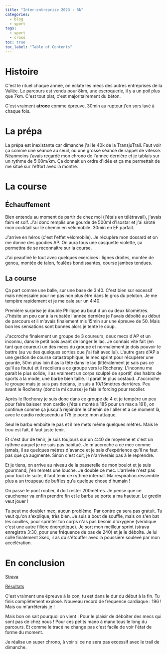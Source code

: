 ```yaml
---
title: "Inter-entreprise 2023 : 8k"
categories:
  - blog
  - sport
tags:
  - sport
  - cross
toc: true
toc_label: "Table of Contents"
---
```


# Histoire

C'est le rituel chaque année, on éclate les mecs des autres entreprises de la Vallée. Le parcours est vendu pour 8km, une escroquerie, il y a un poil plus que 7km. C'est tout plat, c'est majoritairement du béton. 

C'est vraiment __atroce__ comme épreuve, 30min au rupteur j'en sors lavé à chaque fois.

# La prépa

La prépa est inexistante car dimanche j'ai le 40k de la TransjuTrail. Faut voir ça comme une séance au seuil, ou une grosse séance de rappel de vitesse. Néanmoins j'avais regardé mon chrono de l'année dernière et je tablais sur un rythme de 5:00m/km. Ça donnait un ordre d'idée et ça me permettait de me situé sur l'effort avec la montre.

# La course

## Échauffement

Bien entendu au moment de partir de chez moi (j'étais en télétravail), j'avais faim et soif. J'ai donc remplis une gourde de 500ml d'Isostar et j'ai siroté mon cocktail sur le chemin en vélomobile. 30min en EF parfait. 

J'arrive en héros (c'est l'effet vélomobile). Je récupère mon dossard et on me donne des goodies AP. On aura tous une casquette violette, ça permettra de se reconnaître sur la course.

J'ai peaufiné le tout avec quelques exercices : lignes droites, montée de genou, montée de talon, foulées bondissantes, course jambes tendues. 

## La course

Ça part comme une balle, sur une base de 3:40. C'est bien sur excessif mais nécessaire pour ne pas non plus être dans le gros du peloton. Je me tempère rapidement et je me cale sur un 4:40.

Première surprise je double Philippe au bout d'un ou deux kilomètres. J'hésite un peu car à la rubatée l'année dernière je l'avais déboîté au début de parcours et il m'avais finalement mis 15min sur une épreuve de 50. Mais bon les sensations sont bonnes alors je tente le coup.

J'accroche finalement un groupe de 3 coureurs, deux mecs d'AP et un inconnu, dans le petit bois avant de longer le lac. Je connais vite fait (en tant que coureur) un des mecs du groupe et normalement je dois pouvoir le battre (au vu des quelques sorties que j'ai fait avec lui). L'autre gars d'AP a une gestion de course catastrophique, le mec sprint pour récupérer une gourde, 50m plus loin il as la tête dans le lac (littéralement je sais pas ce qu'il as foutu) et il recollera a ce groupe vers le Rocheray. L'inconnu me parait le plus solide, il as vraiment un corps sculpté de sportif, des habits de sports a la mode, une barbe bien taillé. Il parait le plus costaud. J'accroche le groupe mais je suis pas dedans, je suis a 10/15mètres derrières. Peu avant le Rocheray (donc la mi course) je fais le forcing pour recoller.

Après le Rocheray je suis donc dans ce groupe de 4 et je tempère un peu pour faire baisser mon cardio (j'étais monté à 185 pour un max a 191), on continue comme ça jusqu'à rejoindre le chemin de l'aller et a ce moment là, avec le cardio redescendu a 175 je porte mon attaque.

Seul le barbu emboîte le pas et il me mets même quelques mètres. Mais le trou est fait, il faut juste tenir.

Et c'est dur de tenir, je suis toujours sur un 4:40 de moyenne et c'est un rythme auquel je ne suis pas habitué. Je m'accroche a ce mec comme jamais, il as quelques mètres d'avance et je sais d'expérience qu'il ne faut pas que ça augmente. Sinon c'est cuit, je n'arriverais pas à le reprendre.

Et je tiens, on arrive au niveau de la passerelle de mon boulot et je suis gourmand, j'en remets une louche. Je double ce mec. L'arrivée n'est pas pour tout de suite, il faut tenir ce rythme infernal. Ma respiration ressemble plus a un troupeau de buffles qu'a quelque chose d'humain !

On passe le pont routier, il doit rester 200mètres. Je pense que ce cauchemar va enfin prendre fin et le barbu se porte a ma hauteur. Le gredin veut jouer !

Tu peut me doubler mec, aucun problème. Par contre ça sera pas gratuit. Tu veut qu'on s'explique, très bien. Je suis a bout de souffle, mais on s'en bat les couilles, pour sprinter ton corps n'as pas besoin d'oxygène (véridique c'est une autre filière énergétique). Je sort mon meilleur sprint (strava enregistra 3:30, pour une fréquence de pas de 240) et je le déboîte. Je lui colle finalement 3sec, il as du s'étouffer avec la poussière soulevé par mon accélération.

# En conclusion

[Strava](https://www.strava.com/activities/9183680437)

[Résultats](https://www.mso.swiss/events/1952-interentreprises-vallee-de-joux-course-a-pied/results?type=SCRATCH&typeId=11464)

C'est vraiment une épreuve à la con, tu est dans le dur du début à la fin. Tu finis complètement explosé. Nouveau record de fréquence cardiaque : 196 ! Mais ou m'arrêterais je !

Mais bon on sait pourquoi on vient : Pour le plaisir de déboîter des mecs qui sont pas de chez nous ! Pour ces petits mano à mano tous le long du parcours. Et comme le tracé ne change pas c'est facile de voir l'état de forme du moment.

Je réalise un super chrono, à voir si ce ne sera pas excessif avec le trail de dimanche.
